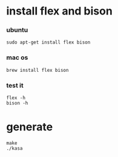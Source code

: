 # install flex and bison
### ubuntu
    sudo apt-get install flex bison
### mac os
    brew install flex bison
### test it
    flex -h
    bison -h

# generate
    make 
    ./kasa
